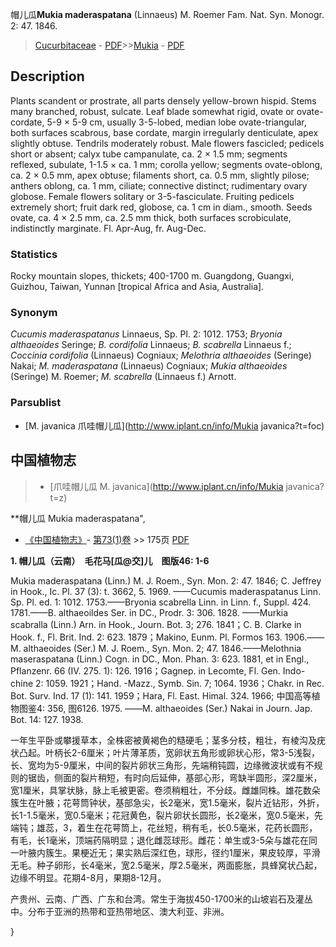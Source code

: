 帽儿瓜**Mukia maderaspatana** (Linnaeus) M. Roemer Fam. Nat. Syn. Monogr. 2: 47. 1846.

> [Cucurbitaceae](http://www.iplant.cn/info/Cucurbitaceae?t=foc) - [PDF](http://www.iplant.cn/foc/pdf/Cucurbitaceae.pdf)>>[Mukia](http://www.iplant.cn/info/Mukia?t=foc) - [PDF](http://www.iplant.cn/foc/pdf/Mukia.pdf)

## Description

Plants scandent or prostrate, all parts densely yellow-brown hispid. Stems many branched, robust, sulcate. Leaf blade somewhat rigid, ovate or ovate-cordate, 5-9 × 5-9 cm, usually 3-5-lobed, median lobe ovate-triangular, both surfaces scabrous, base cordate, margin irregularly denticulate, apex slightly obtuse. Tendrils moderately robust. Male flowers fascicled; pedicels short or absent; calyx tube campanulate, ca. 2 × 1.5 mm; segments reflexed, subulate, 1-1.5 × ca. 1 mm; corolla yellow; segments ovate-oblong, ca. 2 × 0.5 mm, apex obtuse; filaments short, ca. 0.5 mm, slightly pilose; anthers oblong, ca. 1 mm, ciliate; connective distinct; rudimentary ovary globose. Female flowers solitary or 3-5-fasciculate. Fruiting pedicels extremely short; fruit dark red, globose, ca. 1 cm in diam., smooth. Seeds ovate, ca. 4 × 2.5 mm, ca. 2.5 mm thick, both surfaces scrobiculate, indistinctly marginate. Fl. Apr-Aug, fr. Aug-Dec.

### Statistics
Rocky mountain slopes, thickets; 400-1700 m. Guangdong, Guangxi, Guizhou, Taiwan, Yunnan [tropical Africa and Asia, Australia].

### Synonym
*Cucumis maderaspatanus* Linnaeus, Sp. Pl. 2: 1012. 1753; *Bryonia althaeoides* Seringe; *B. cordifolia* Linnaeus; *B. scabrella* Linnaeus f.; *Coccinia cordifolia* (Linnaeus) Cogniaux; *Melothria althaeoides* (Seringe) Nakai; *M. maderaspatana* (Linnaeus) Cogniaux; *Mukia althaeoides* (Seringe) M. Roemer; *M. scabrella* (Linnaeus f.) Arnott.

### Parsublist

* [M.  javanica  爪哇帽儿瓜](http://www.iplant.cn/info/Mukia javanica?t=foc)

## 中国植物志

> * [爪哇帽儿瓜  M.  javanica](http://www.iplant.cn/info/Mukia javanica?t=z)

**帽儿瓜 Mukia maderaspatana",

* [《中国植物志》](http://www.iplant.cn/frps)- [第73(1)卷](http://www.iplant.cn/frps/vol/73(1)) >> 175页 [PDF](http://www.iplant.cn/frps/pdf/73(1)/175.PDF)

**1. 帽儿瓜（云南）　毛花马[瓜@交]儿　图版46: 1-6**

Mukia maderaspatana (Linn.) M. J. Roem., Syn. Mon. 2: 47. 1846; C. Jeffrey in Hook., Ic. Pl. 37 (3): t. 3662, 5. 1969. ——Cucumis maderaspatanus Linn. Sp. Pl. ed. 1: 1012. 1753.——Bryonia scabrella Linn. in Linn. f., Suppl. 424. 1781.——B. althaeoildes Ser. in DC., Prodr. 3: 306. 1828. ——Murkia scabralla (Linn.) Arn. in Hook., Journ. Bot. 3; 276. 1841；C. B. Clarke in Hook. f., Fl. Brit. Ind. 2: 623. 1879；Makino, Eunm. Pl. Formos 163. 1906.——M. althaeoides (Ser.) M. J. Roem., Syn. Mon. 2; 47. 1846.——Melothnia maseraspatana (Linn.) Cogn. in DC., Mon. Phan. 3: 623. 1881, et in Engl., Pflanzenr. 66 (IV. 275. 1): 126. 1916；Gagnep. in Lecomte, Fl. Gen. Indo-chine 2: 1059. 1921；Hand. -Mazz., Symb. Sin. 7; 1064. 1936；Chakr. in Rec. Bot. Surv. Ind. 17 (1): 141. 1959；Hara, Fl. East. Himal. 324. 1966; 中国高等植物图鉴4: 356, 图6126. 1975. ——M. althaeoides (Ser.) Nakai in Journ. Jap. Bot. 14: 127. 1938.

一年生平卧或攀援草本，全株密被黄褐色的糙硬毛；茎多分枝，粗壮，有棱沟及疣状凸起。叶柄长2-6厘米；叶片薄革质，宽卵状五角形或卵状心形，常3-5浅裂，长、宽均为5-9厘米，中间的裂片卵状三角形，先端稍钝圆，边缘微波状或有不规则的锯齿，侧面的裂片稍短，有时向后延伸，基部心形，弯缺半圆形，深2厘米，宽1厘米，具掌状脉，脉上毛被更密。卷须稍粗壮，不分歧。雌雄同株。雄花数朵簇生在叶腋；花萼筒钟状，基部急尖，长2毫米，宽1.5毫米，裂片近钻形，外折，长1-1.5毫米，宽0.5毫米；花冠黄色，裂片卵状长圆形，长2毫米，宽0.5毫米，先端钝；雄蕊，3，着生在花萼筒上，花丝短，稍有毛，长0.5毫米，花药长圆形，有毛，长1毫米，顶端药隔明显；退化雌蕊球形。雌花：单生或3-5朵与雄花在同一叶腋内簇生。果梗近无；果实熟后深红色，球形，径约1厘米，果皮较厚，平滑无毛。种子卵形，长4毫米，宽2.5毫米，厚2.5毫米，两面膨胀，具蜂窝状凸起，边缘不明显。花期4-8月，果期8-12月。

产贵州、云南、广西、广东和台湾。常生于海拔450-1700米的山坡岩石及灌丛中。分布于亚洲的热带和亚热带地区、澳大利亚、非洲。

}